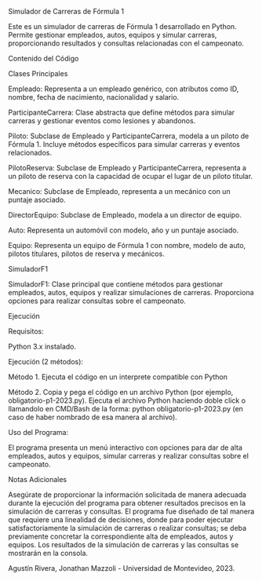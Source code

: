 Simulador de Carreras de Fórmula 1

Este es un simulador de carreras de Fórmula 1 desarrollado en Python. Permite gestionar empleados, autos, equipos y simular carreras, proporcionando resultados y consultas relacionadas con el campeonato.

Contenido del Código

Clases Principales

Empleado: Representa a un empleado genérico, con atributos como ID, nombre, fecha de nacimiento, nacionalidad y salario.

ParticipanteCarrera: Clase abstracta que define métodos para simular carreras y gestionar eventos como lesiones y abandonos.

Piloto: Subclase de Empleado y ParticipanteCarrera, modela a un piloto de Fórmula 1. Incluye métodos específicos para simular carreras y eventos relacionados.

PilotoReserva: Subclase de Empleado y ParticipanteCarrera, representa a un piloto de reserva con la capacidad de ocupar el lugar de un piloto titular.

Mecanico: Subclase de Empleado, representa a un mecánico con un puntaje asociado.

DirectorEquipo: Subclase de Empleado, modela a un director de equipo.

Auto: Representa un automóvil con modelo, año y un puntaje asociado.

Equipo: Representa un equipo de Fórmula 1 con nombre, modelo de auto, pilotos titulares, pilotos de reserva y mecánicos.

SimuladorF1

SimuladorF1: Clase principal que contiene métodos para gestionar empleados, autos, equipos y realizar simulaciones de carreras. Proporciona opciones para realizar consultas sobre el campeonato.

Ejecución

Requisitos:

Python 3.x instalado.

Ejecución (2 métodos):

Método 1. Ejecuta el código en un interprete compatible con Python

Método 2. Copia y pega el código en un archivo Python (por ejemplo, obligatorio-p1-2023.py).
Ejecuta el archivo Python haciendo doble click o llamandolo en CMD/Bash de la forma: python obligatorio-p1-2023.py (en caso de haber nombrado de esa manera al archivo).

Uso del Programa:

El programa presenta un menú interactivo con opciones para dar de alta empleados, autos y equipos, simular carreras y realizar consultas sobre el campeonato.

Notas Adicionales

Asegúrate de proporcionar la información solicitada de manera adecuada durante la ejecución del programa para obtener resultados precisos en la simulación de carreras y consultas.
El programa fue diseñado de tal manera que requiere una linealidad de decisiones, donde para poder ejecutar satisfactoriamente la simulación de carreras o realizar consultas; se deba previamente concretar la correspondiente alta de empleados, autos y equipos.
Los resultados de la simulación de carreras y las consultas se mostrarán en la consola.


Agustín Rivera, Jonathan Mazzoli - Universidad de Montevideo, 2023.

